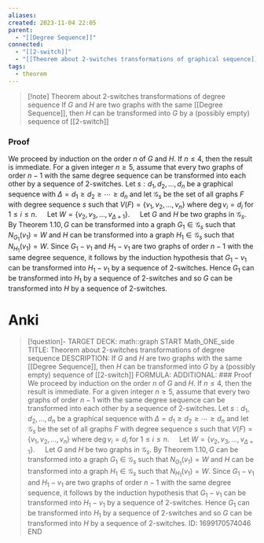 ```yaml
---
aliases: 
created: 2023-11-04 22:05
parent:
  - "[[Degree Sequence]]"
connected:
  - "[[2-switch]]"
  - "[[Theorem about 2-switches transformations of graphical sequence]]"
tags:
  - theorem
---
```


> [!note] Theorem about 2-switches transformations of degree sequence
If $G$ and $H$ are two graphs with the same [[Degree Sequence]], then $H$ can be transformed into $G$ by a (possibly empty) sequence of [[2-switch]]

### Proof
We proceed by induction on the order $n$ of $G$ and $H.$ If $n\leq 4,$ then the result is immediate. For a given integer $n\geq5$, assume that every two graphs of order $n-1$ with the same degree sequence can be transformed into each other by a sequence of 2-switches. Let $s:d_1,d_2,\ldots,d_n$ be a graphical sequence with $\Delta=d_1\geq d_2\geq\cdots\geq d_n$ and let $\mathcal{G}_s$ be the set of all graphs $F$ with degree sequence $s$ such that $V(F)=\{v_1,v_2,\ldots,v_n\}$ where $\deg v_i=d_i$ for $1\leq i\leq n.\quad$ Let $W= \{ v_2, v_3, \ldots , v_{\Delta+ 1}\} .\quad$ Let $G$ and $H$ be two graphs in $\mathcal{G}_s.$ By Theorem $1.10,G$ can be transformed into a graph $G_1\in\mathcal{G}_s$ such that $N_{G_1}(v_1)=W$ and $H$ can be transformed into a graph $H_1\in\mathcal{G}_s$ such that $N_{H_1}(v_1)=W.$ Since $G_1- v_1$ and $H_1- v_1$ are two graphs of order $n-1$ with the same degree sequence, it follows by the induction hypothesis that $G_1-v_1$ can be transformed into $H_1-v_1$ by a sequence of 2-switches. Hence $G_{1}$ can be transformed into $H_{1}$ by a sequence of 2-switches and so $G$ can be transformed into $H$ by a sequence of 2-switches.

# Anki
> [!question]-
TARGET DECK: math::graph
START
Math_ONE_side
TITLE: Theorem about 2-switches transformations of degree sequence
DESCRIPTION: If $G$ and $H$ are two graphs with the same [[Degree Sequence]], then $H$ can be transformed into $G$ by a (possibly empty) sequence of [[2-switch]]
FORMULA: 
ADDITIONAL: ### Proof
We proceed by induction on the order $n$ of $G$ and $H.$ If $n\leq 4,$ then the result is immediate. For a given integer $n\geq5$, assume that every two graphs of order $n-1$ with the same degree sequence can be transformed into each other by a sequence of 2-switches. Let $s:d_1,d_2,\ldots,d_n$ be a graphical sequence with $\Delta=d_1\geq d_2\geq\cdots\geq d_n$ and let $\mathcal{G}_s$ be the set of all graphs $F$ with degree sequence $s$ such that $V(F)=\{v_1,v_2,\ldots,v_n\}$ where $\deg v_i=d_i$ for $1\leq i\leq n.\quad$ Let $W= \{ v_2, v_3, \ldots , v_{\Delta+ 1}\} .\quad$ Let $G$ and $H$ be two graphs in $\mathcal{G}_s.$ By Theorem $1.10,G$ can be transformed into a graph $G_1\in\mathcal{G}_s$ such that $N_{G_1}(v_1)=W$ and $H$ can be transformed into a graph $H_1\in\mathcal{G}_s$ such that $N_{H_1}(v_1)=W.$ Since $G_1- v_1$ and $H_1- v_1$ are two graphs of order $n-1$ with the same degree sequence, it follows by the induction hypothesis that $G_1-v_1$ can be transformed into $H_1-v_1$ by a sequence of 2-switches. Hence $G_{1}$ can be transformed into $H_{1}$ by a sequence of 2-switches and so $G$ can be transformed into $H$ by a sequence of 2-switches.
ID: 1699170574046
END












